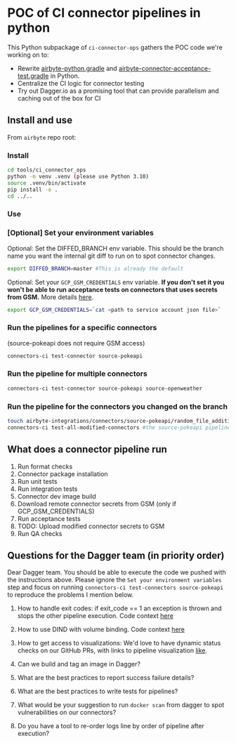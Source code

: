 # POC of CI connector pipelines in python

This Python subpackage of `ci-connector-ops` gathers the POC code we're working on to:
- Rewrite [airbyte-python.gradle](https://github.com/airbytehq/airbyte/blob/7d7e48b2a342a328fa74c6fd11a9268e1dcdcd64/buildSrc/src/main/groovy/airbyte-python.gradle) and [airbyte-connector-acceptance-test.gradle](https://github.com/airbytehq/airbyte/blob/master/buildSrc/src/main/groovy/airbyte-connector-acceptance-test.gradle) in Python.
- Centralize the CI logic for connector testing 
- Try out Dagger.io as a promising tool that can provide parallelism and caching out of the box for CI 

## Install and use
From `airbyte` repo root:

### Install
```bash
cd tools/ci_connector_ops
python -m venv .venv (please use Python 3.10)
source .venv/bin/activate
pip install -e .
cd ../..
```

### Use

### [Optional] Set your environment variables
Optional: Set the DIFFED_BRANCH env variable. 
This should be the branch name you want the internal git diff to run on to spot connector changes.
```bash
export DIFFED_BRANCH=master #This is already the default
```

Optional: Set your `GCP_GSM_CREDENTIALS` env variable. **If you don't set it you won't be able to run acceptance tests on connectors that uses secrets from GSM.** 
More details [here](https://github.com/airbytehq/airbyte/blob/master/tools/ci_credentials/README.md#L20).

```bash
export GCP_GSM_CREDENTIALS=`cat <path to service account json file>`
```


### **Run the pipelines for a specific connectors**
(source-pokeapi does not require GSM access)
```bash
connectors-ci test-connector source-pokeapi
```

### **Run the pipeline for multiple connectors**

```bash
connectors-ci test-connector source-pokeapi source-openweather
```

### **Run the pipeline for the connectors you changed on the branch**

```bash
touch airbyte-integrations/connectors/source-pokeapi/random_file_addition.txt
connectors-ci test-all-modified-connectors #the source-pokeapi pipeline should run
```

## What does a connector pipeline run

1. Run format checks
2. Connector package installation
3. Run unit tests
4. Run integration tests
5. Connector dev image build
6. Download remote connector secrets from GSM (only if GCP_GSM_CREDENTIALS)
7. Run acceptance tests
8. TODO: Upload modified connector secrets to GSM
9. Run QA checks

## Questions for the Dagger team (in priority order)

Dear Dagger team. You should be able to execute the code we pushed with the instructions above.
Please ignore the `Set your environment variables` step and focus on running `connectors-ci test-connectors source-pokeapi` to reproduce the problems I mention below.

1. How to handle exit codes: if exit_code == 1 an exception is thrown and stops the other pipeline execution. Code context [here](https://github.com/airbytehq/airbyte/blob/7d7e48b2a342a328fa74c6fd11a9268e1dcdcd64/tools/ci_connector_ops/ci_connector_ops/pipelines/actions/tests.py#L25)
2. How to use DIND with volume binding. Code context [here](https://github.com/airbytehq/airbyte/blob/7d7e48b2a342a328fa74c6fd11a9268e1dcdcd64/tools/ci_connector_ops/ci_connector_ops/pipelines/actions/tests.py#L119)

3. How to get access to visualizations: We'd love to have dynamic status checks on our GitHub PRs, with links to pipeline visualization [like](https://propeller.fly.dev/runs/da68273e-48d8-4354-8d8b-efaccf2792b9). 
4. Can we build and tag an image in Dagger?
5. What are the best practices to report success failure details?
6. What are the best practices to write tests for pipelines?
7. What would be your suggestion to run `docker scan` from dagger to spot vulnerabilities on our connectors?
8. Do you have a tool to re-order logs line by order of pipeline after execution?
